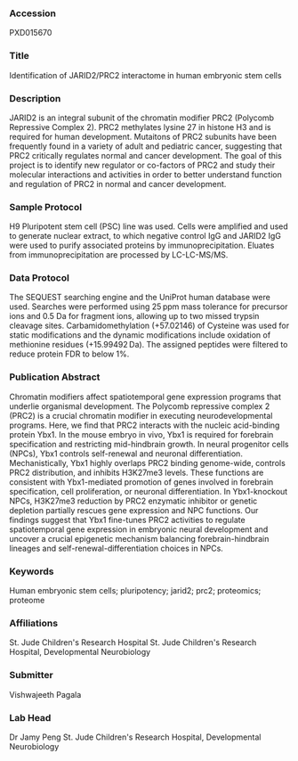 ### Accession
PXD015670

### Title
Identification of JARID2/PRC2 interactome in human embryonic stem cells

### Description
JARID2 is an integral subunit of the chromatin modifier PRC2 (Polycomb Repressive Complex 2). PRC2 methylates lysine 27 in histone H3 and is required for human development. Mutaitons of PRC2 subunits have been frequently found in a variety of adult and pediatric cancer, suggesting that PRC2 critically regulates normal and cancer development. The goal of this project is to identify new regulator or co-factors of PRC2 and study their molecular interactions and activities in order to better understand function and regulation of PRC2 in normal and cancer development.

### Sample Protocol
H9 Pluripotent stem cell (PSC) line was used. Cells were amplified and used to generate nuclear extract, to which negative control IgG and JARID2 IgG were used to purify associated proteins by immunoprecipitation. Eluates from immunoprecipitation are processed by LC-LC-MS/MS.

### Data Protocol
The SEQUEST searching engine and the UniProt human database were used.  Searches were performed using 25 ppm mass tolerance for precursor ions and 0.5 Da for fragment ions, allowing up to two missed trypsin cleavage sites. Carbamidomethylation (+57.02146) of Cysteine was used for static modifications and the dynamic modifications include oxidation of methionine residues (+15.99492 Da). The assigned peptides were filtered to reduce protein FDR to below 1%.

### Publication Abstract
Chromatin modifiers affect spatiotemporal gene expression programs that underlie organismal development. The Polycomb repressive complex 2 (PRC2) is a crucial chromatin modifier in executing neurodevelopmental programs. Here, we find that PRC2 interacts with the nucleic acid-binding protein Ybx1. In the mouse embryo in vivo, Ybx1 is required for forebrain specification and restricting mid-hindbrain growth. In neural progenitor cells (NPCs), Ybx1 controls self-renewal and neuronal differentiation. Mechanistically, Ybx1 highly overlaps PRC2 binding genome-wide, controls PRC2 distribution, and inhibits H3K27me3 levels. These functions are consistent with Ybx1-mediated promotion of genes involved in forebrain specification, cell proliferation, or neuronal differentiation. In Ybx1-knockout NPCs, H3K27me3 reduction by PRC2 enzymatic inhibitor or genetic depletion partially rescues gene expression and NPC functions. Our findings suggest that Ybx1 fine-tunes PRC2 activities to regulate spatiotemporal gene expression in embryonic neural development and uncover a crucial epigenetic mechanism balancing forebrain-hindbrain lineages and self-renewal-differentiation choices in NPCs.

### Keywords
Human embryonic stem cells; pluripotency; jarid2; prc2; proteomics; proteome

### Affiliations
St. Jude Children's Research Hospital
St. Jude Children's Research Hospital, Developmental Neurobiology

### Submitter
Vishwajeeth Pagala

### Lab Head
Dr Jamy Peng
St. Jude Children's Research Hospital, Developmental Neurobiology


